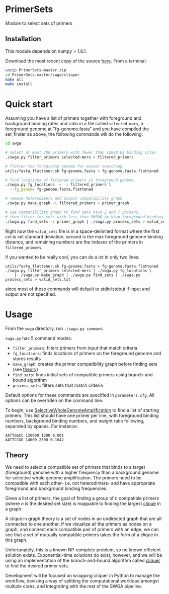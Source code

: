 PrimerSets
==========

Module to select sets of primers

Installation
-----------

This module depends on numpy > 1.6.1.

Download the most recent copy of the source [here](https://github.com/BrissonEEDS/PrimerSets/archive/master.zip). From a terminal:
```sh
unzip PrimerSets-master.zip
cd PrimerSets-master/swga/cliquer
make all
make install
```
# Quick start

Assuming you have a list of primers together with foreground and background binding rates and ratio in a file called `selected-mers`, a foreground genome at "fg-genome.fasta" and you have compiled the set_finder as above, the following commands will do the following:


```sh
cd swga

# select at most 200 primers with fewer than 12000 bg binding sites
./swga.py filter_primers selected-mers > filtered_primers

# flatten the foreground genome for easier searching
utils/fasta_flattener.sh fg-genome.fasta > fg-genome.fasta.flattened

# find locations of filtered primers in foreground genome
./swga.py fg_locations -v -i filtered_primers \
  --fg_genome fg-genome.fasta.flattened

# remove heterodimers and output compatibility graph
./swga.py make_graph -i filtered_primers > primer_graph

# use compatibility graph to find sets btwn 2 and 7 primers, 
# then filter for sets with less than 36000 bp btwn foreground binding sites 
./swga.py find_sets -i primer_graph | ./swga.py process_sets > valid_sets.txt
```
Right now the `valid_sets` file is in a space-delimited format where the first col is set standard deviation, second is the max foreground genome binding distance, and remaining numbers are the indexes of the primers in `filtered_primers`.

If you wanted to be really cool, you can do a lot in only two lines:
```shell
utils/fasta_flattener.sh fg-genome.fasta > fg-genome.fasta.flattened
./swga.py filter_primers selected-mers | ./swga.py fg_locations \
    | ./swga.py make_graph | ./swga.py find_sets | ./swga.py process_sets > valid_sets.txt
```
since most of these commands will default to stdin/stdout if input and output are not specified.

# Usage
From the `swga` directory, run `./swga.py command`.

`swga.py` has 5 command modes:
- `filter_primers`: filters primers from input that match criteria
- `fg_locations`: finds locations of primers on the foreground genome and stores results
- `make_graph`: creates the primer compatibility graph before finding sets (see [theory](#Theory))
- `find_sets`: finds initial sets of compatible primers using branch-and-bound algorithm
- `process_sets`: filters sets that match criteria

Default options for these commands are specified in `parameters.cfg`. All options can be overriden on the command line.

To begin, use [SelectiveWholeGenomeAmplification](https://github.com/mutantturkey/SelectiveWholeGenomeAmplification) to find a list of starting primers. This list should have one primer per line, with foreground binding numbers, background binding numbers, and weight ratio following, separated by spaces. For instance:
```
AATTGGCC 120000 1200 0.001
AATTCCGG 14000 2300 0.1642
```


## Theory

We need to select a compatible set of primers that binds to a target (foreground) genome with a higher frequency than a background genome for selective whole genome amplification. The primers need to be compatible with each other- i.e. not heterodimers- and have appropriate foreground and background binding frequencies. 

Given a list of primers, the goal of finding a group of _n_ compatible primers (where _n_ is the desired set size) is mappable to finding the largest [clique](https://en.wikipedia.org/wiki/Clique_(graph_theory)) in a graph.

A clique in graph theory is a set of nodes in an undirected graph that are all connected to one another. If we visualize all the primers as nodes on a graph, and connect each compatible pair of primers with an edge, we can see that a set of mutually compatible primers takes the form of a clique in this graph.

Unfortunately, this is a known NP-complete problem, so no known efficient solution exists. Exponential-time solutions do exist, however, and we will be using an implementation of the branch-and-bound algorithm called [cliquer](http://users.tkk.fi/~pat/cliquer.html) to find the desired primer sets.

Development will be focused on wrapping cliquer in Python to manage the workflow, devising a way of splitting the computational workload amongst multiple cores, and integrating with the rest of the SWGA pipeline.
